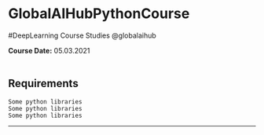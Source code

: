 # GlobalAIHubPythonCourse
#DeepLearning Course Studies @globalaihub


**Course Date:** 05.03.2021</br></br>


## Requirements
```
Some python libraries
Some python libraries
Some python libraries
```
---

